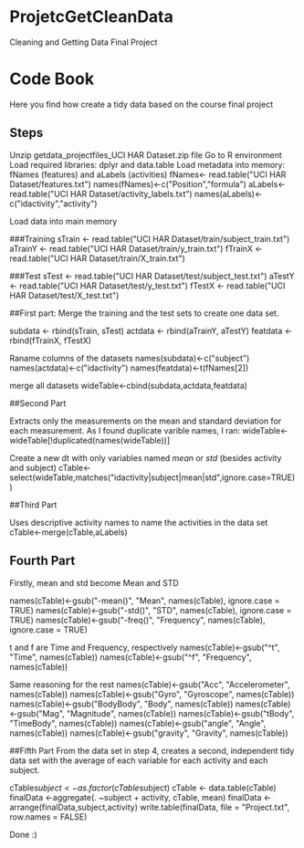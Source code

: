 # ProjetcGetCleanData
Cleaning and Getting Data Final Project

# Code Book
Here you find how create a tidy data based on the course final project

## Steps

Unzip getdata_projectfiles_UCI HAR Dataset.zip file
Go to R environment
Load required libraries: dplyr and data.table
Load metadata into memory: fNames (features) and aLabels (activities)
fNames<- read.table("UCI HAR Dataset/features.txt")
names(fNames)<-c("Position","formula")
aLabels<- read.table("UCI HAR Dataset/activity_labels.txt")
names(aLabels)<-c("idactivity","activity")

Load data into main memory

###Training
sTrain <- read.table("UCI HAR Dataset/train/subject_train.txt")
aTrainY <- read.table("UCI HAR Dataset/train/y_train.txt")
fTrainX <- read.table("UCI HAR Dataset/train/X_train.txt")

###Test
sTest <- read.table("UCI HAR Dataset/test/subject_test.txt")
aTestY <- read.table("UCI HAR Dataset/test/y_test.txt")
fTestX <- read.table("UCI HAR Dataset/test/X_test.txt")

##First part:
Merge the training and the test sets to create one data set.

subdata <- rbind(sTrain, sTest)
actdata <- rbind(aTrainY, aTestY)
featdata <- rbind(fTrainX, fTestX)

Raname columns of the datasets
names(subdata)<-c("subject")
names(actdata)<-c("idactivity")
names(featdata)<-t(fNames[2])

merge all datasets
wideTable<-cbind(subdata,actdata,featdata)

##Second Part

Extracts only the measurements on the mean and standard deviation for each measurement.
As I found duplicate varible names, I ran:
wideTable<-wideTable[!duplicated(names(wideTable))]

Create a new dt with only variables named *mean* or *std* (besides activity and subject)
cTable<-select(wideTable,matches("idactivity|subject|mean|std",ignore.case=TRUE))

##Third Part

Uses descriptive activity names to name the activities in the data set
cTable<-merge(cTable,aLabels)

## Fourth Part
 
Firstly, mean and std become Mean and STD

names(cTable)<-gsub("-mean()", "Mean", names(cTable), ignore.case = TRUE)
names(cTable)<-gsub("-std()", "STD", names(cTable), ignore.case = TRUE)
names(cTable)<-gsub("-freq()", "Frequency", names(cTable), ignore.case = TRUE)

t and f are Time and Frequency, respectively
names(cTable)<-gsub("^t", "Time", names(cTable))
names(cTable)<-gsub("^f", "Frequency", names(cTable))

Same reasoning for the rest
names(cTable)<-gsub("Acc", "Accelerometer", names(cTable))
names(cTable)<-gsub("Gyro", "Gyroscope", names(cTable))
names(cTable)<-gsub("BodyBody", "Body", names(cTable))
names(cTable)<-gsub("Mag", "Magnitude", names(cTable))
names(cTable)<-gsub("tBody", "TimeBody", names(cTable))
names(cTable)<-gsub("angle", "Angle", names(cTable))
names(cTable)<-gsub("gravity", "Gravity", names(cTable))

##Fifth Part
From the data set in step 4, creates a second, independent tidy data set with the average of each variable for each activity and each subject.

cTable$subject <- as.factor(cTable$subject)
cTable <- data.table(cTable)
finalData <-aggregate(. ~subject + activity, cTable, mean)
finalData <-arrange(finalData,subject,activity)
write.table(finalData, file = "Project.txt", row.names = FALSE)

Done :)
